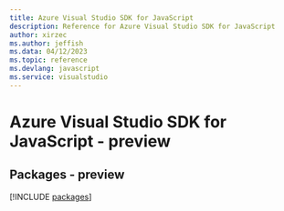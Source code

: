```yaml
---
title: Azure Visual Studio SDK for JavaScript
description: Reference for Azure Visual Studio SDK for JavaScript
author: xirzec
ms.author: jeffish
ms.data: 04/12/2023
ms.topic: reference
ms.devlang: javascript
ms.service: visualstudio
---
```

# Azure Visual Studio SDK for JavaScript - preview
## Packages - preview
[!INCLUDE [packages](visual-studio-index.md)]